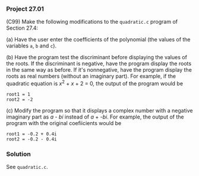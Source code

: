 ### Project 27.01

(C99) Make the following modifications to the `quadratic.c` program of Section
27.4:

(a) Have the user enter the coefficients of the polynomial (the values of the
variables `a`, `b` and `c`).

(b) Have the program test the discriminant before displaying the values of the
roots. If the discriminant is negative, have the program display the roots in
the same way as before. If it's nonnegative, have the program display the roots
as real numbers (without an imaginary part). For example, if the quadratic
equation is *x*<sup>2</sup> + *x* + 2 = 0, the output of the program would be

```
root1 = 1
root2 = -2
```

(c) Modify the program so that it displays a complex number with a negative
imaginary part as *a* - *bi* instead of *a* + -*bi*. For example, the output of
the program with the original coefiicients would be

```
root1 = -0.2 + 0.4i
root2 = -0.2 - 0.4i
```

### Solution

See `quadratic.c`.
